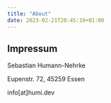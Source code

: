 ```yaml
---
title: "About"
date: 2023-02-21T20:45:19+01:00
---
```


## Impressum
Sebastian Humann-Nehrke

Eupenstr. 72, 45259 Essen

info[at]humi.dev